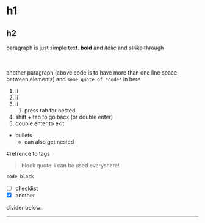 # h1
## h2

paragraph is just simple text. **bold** and *italic* and ~~strike through~~

&nbsp;  
&nbsp;  
another paragraph (above code is to have more than one line space between elements)
and `some quote of *code*` in here

1. li
2. li
3. li
	1. press tab for nested
4. shift + tab to go back (or double enter)
5. double enter to exit

- bullets
	- can also get nested

#refrence to tags

> block quote: i can be used everyshere!

```js
code block
```
- [ ] checklist
- [x] another

divider below:
***